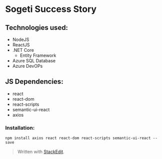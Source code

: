 # Sogeti Success Story

## Technologies used:

 - NodeJS
 - ReactJS
 - .NET Core
	 - Entity Framework
 - Azure SQL Database
 - Azure DevOPs

## JS Dependencies:
- react
- react-dom
- react-scripts
- semantic-ui-react
- axios
### Installation:
	npm install axios react react-dom react-scripts semantic-ui-react --save

 

> Written with [StackEdit](https://stackedit.io/).
